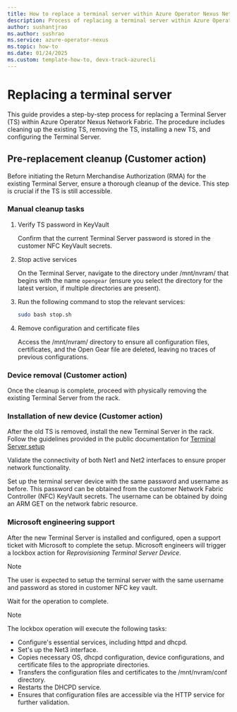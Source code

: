 ```yaml
---
title: How to replace a terminal server within Azure Operator Nexus Network Fabric
description: Process of replacing a terminal server within Azure Operator Nexus Network Fabric
author: sushantjrao 
ms.author: sushrao
ms.service: azure-operator-nexus
ms.topic: how-to
ms.date: 01/24/2025
ms.custom: template-how-to, devx-track-azurecli
---
```


# Replacing a terminal server

This guide provides a step-by-step process for replacing a Terminal Server (TS) within Azure Operator Nexus Network Fabric. The procedure includes cleaning up the existing TS, removing the TS, installing a new TS, and configuring the Terminal Server.

## Pre-replacement cleanup (Customer action)

Before initiating the Return Merchandise Authorization (RMA) for the existing Terminal Server, ensure a thorough cleanup of the device. This step is crucial if the TS is still accessible.

### Manual cleanup tasks

1. Verify TS password in KeyVault

    Confirm that the current Terminal Server password is stored in the customer NFC KeyVault secrets.

2. Stop active services

    On the Terminal Server, navigate to the directory under /mnt/nvram/ that begins with the name `opengear` (ensure you select the directory for the latest version, if multiple directories are present).

3. Run the following command to stop the relevant services:
    
    ```bash
    sudo bash stop.sh   
    ```

4. Remove configuration and certificate files

    Access the /mnt/nvram/ directory to ensure all configuration files, certificates, and the Open Gear file are deleted, leaving no traces of previous configurations.

### Device removal (Customer action)

Once the cleanup is complete, proceed with physically removing the existing Terminal Server from the rack.

### Installation of new device (Customer action)

After the old TS is removed, install the new Terminal Server in the rack. Follow the guidelines provided in the public documentation for [Terminal Server setup](howto-platform-prerequisites.md)

Validate the connectivity of both Net1 and Net2 interfaces to ensure proper network functionality.

Set up the terminal server device with the same password and username as before. This password can be obtained from the customer Network Fabric Controller (NFC) KeyVault secrets. The username can be obtained by doing an ARM GET on the network fabric resource.

### Microsoft engineering support

After the new Terminal Server is installed and configured, open a support ticket with Microsoft to complete the setup. Microsoft engineers will trigger a lockbox action for *Reprovisioning Terminal Server Device*.

>[!Note]
>The user is expected to setup the terminal server with the same username and password as stored in customer NFC key vault.

Wait for the operation to complete.

>[!Note] 
> The lockbox operation will execute the following tasks:
> - Configure's essential services, including httpd and dhcpd.<br>
> - Set's up the Net3 interface.<br>
> - Copies necessary OS, dhcpd configuration, device configurations, and certificate files to the appropriate directories.<br>
> - Transfers the configuration files and certificates to the /mnt/nvram/conf directory.<br>
> - Restarts the DHCPD service.<br>
> - Ensures that configuration files are accessible via the HTTP service for further validation.<br>

